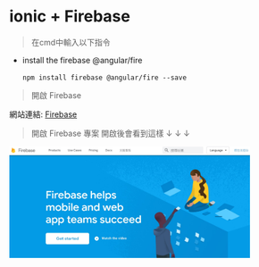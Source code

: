 # ionic + Firebase
>在cmd中輸入以下指令
* install the firebase @angular/fire

      npm install firebase @angular/fire --save
      
      
> 開啟 Firebase

網站連結: [Firebase](https://firebase.google.com/)

> 開啟 Firebase 專案
開啟後會看到這樣 ↓ ↓ ↓

<img src="教程圖片/startfirebase.jpg" width="ˇ250px" height="200px">

